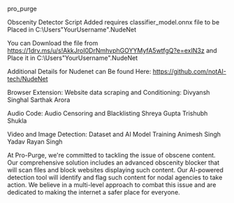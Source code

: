 pro_purge

Obscenity Detector Script Added
requires classifier_model.onnx file to be Placed in C:\Users\"YourUsername"\.NudeNet

You can Download the file from https://1drv.ms/u/s!AkkJroI0DrNmhvphGOYYMyfA5wtfgQ?e=exIN3z and Place it in C:\Users\"YourUsername"\.NudeNet

Additional Details for Nudenet can Be found Here: https://github.com/notAI-tech/NudeNet

Browser Extension:
Website data scraping and Conditioning:
Divyansh Singhal
Sarthak Arora

Audio Code:
Audio Censoring and Blacklisting
Shreya Gupta
Trishubh Shukla

Video and Image Detection:
Dataset and AI Model Training
Animesh Singh Yadav
Rayan Singh

At Pro-Purge, we're committed to tackling the issue of obscene content. Our comprehensive solution includes an advanced obscenity blocker that will scan files and block websites displaying such content. Our AI-powered detection tool will identify and flag such content for nodal agencies to take action. We believe in a multi-level approach to combat this issue and are dedicated to making the internet a safer place for everyone.
